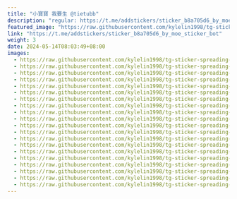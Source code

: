 ```yaml
---
title: "小寶寶 我要生 @tietubb"
description: "regular: https://t.me/addstickers/sticker_b8a705d6_by_moe_sticker_bot"
featured_image: "https://raw.githubusercontent.com/kylelin1998/tg-sticker-spreading-worldwide-images/main/img/58d873c0-8f23-4742-9836-9564bf2f5311.jpg"
link: "https://t.me/addstickers/sticker_b8a705d6_by_moe_sticker_bot"
weight: 3
date: 2024-05-14T08:03:49+08:00
images:
  - https://raw.githubusercontent.com/kylelin1998/tg-sticker-spreading-worldwide-images/main/img/58d873c0-8f23-4742-9836-9564bf2f5311.jpg
  - https://raw.githubusercontent.com/kylelin1998/tg-sticker-spreading-worldwide-images/main/img/72e689d4-5af6-4a12-ac8a-22f546cef430.jpg
  - https://raw.githubusercontent.com/kylelin1998/tg-sticker-spreading-worldwide-images/main/img/c1970f45-977f-4279-a366-bca58d136522.jpg
  - https://raw.githubusercontent.com/kylelin1998/tg-sticker-spreading-worldwide-images/main/img/bb0fec9b-67e8-4d10-9a06-07cbcb033422.jpg
  - https://raw.githubusercontent.com/kylelin1998/tg-sticker-spreading-worldwide-images/main/img/1fc28adb-f285-4f73-adca-5829e9e5a387.jpg
  - https://raw.githubusercontent.com/kylelin1998/tg-sticker-spreading-worldwide-images/main/img/0be755fd-fc1e-4bd4-acd6-600c39200ca0.jpg
  - https://raw.githubusercontent.com/kylelin1998/tg-sticker-spreading-worldwide-images/main/img/4ff57733-abee-4e88-9fdd-78a2c885ff6a.jpg
  - https://raw.githubusercontent.com/kylelin1998/tg-sticker-spreading-worldwide-images/main/img/5e96114f-5bea-4b49-8112-a1f784d93c17.jpg
  - https://raw.githubusercontent.com/kylelin1998/tg-sticker-spreading-worldwide-images/main/img/5486f1ef-cbba-4ec2-b4d9-0601c1051c54.jpg
  - https://raw.githubusercontent.com/kylelin1998/tg-sticker-spreading-worldwide-images/main/img/dfe5cf51-141e-4e40-bb24-850638ce5638.jpg
  - https://raw.githubusercontent.com/kylelin1998/tg-sticker-spreading-worldwide-images/main/img/32316580-d3e9-4800-8005-9793c8018732.jpg
  - https://raw.githubusercontent.com/kylelin1998/tg-sticker-spreading-worldwide-images/main/img/fb18bd28-7e05-4701-a5ed-52b1b0055789.jpg
  - https://raw.githubusercontent.com/kylelin1998/tg-sticker-spreading-worldwide-images/main/img/7d0ec71c-31c2-4c3e-b8f0-884b236a3958.jpg
  - https://raw.githubusercontent.com/kylelin1998/tg-sticker-spreading-worldwide-images/main/img/bb35c50b-290e-45ef-9e1c-e8a2aa4b04a9.jpg
  - https://raw.githubusercontent.com/kylelin1998/tg-sticker-spreading-worldwide-images/main/img/df7f2bdf-556d-446a-804c-d027b8c5c0b5.jpg
  - https://raw.githubusercontent.com/kylelin1998/tg-sticker-spreading-worldwide-images/main/img/fece97cf-67ca-4041-8241-51caa26db5be.jpg
  - https://raw.githubusercontent.com/kylelin1998/tg-sticker-spreading-worldwide-images/main/img/228cc671-5cce-42df-8083-c9176d76b6c5.jpg
  - https://raw.githubusercontent.com/kylelin1998/tg-sticker-spreading-worldwide-images/main/img/e684f245-58e4-4d90-b436-52488bdff7c8.jpg
  - https://raw.githubusercontent.com/kylelin1998/tg-sticker-spreading-worldwide-images/main/img/2b9b4855-2011-4ffd-8c86-f643222a206e.jpg
  - https://raw.githubusercontent.com/kylelin1998/tg-sticker-spreading-worldwide-images/main/img/7ae85585-6c8d-4baa-a22c-d36dec3dead4.jpg
---
```

